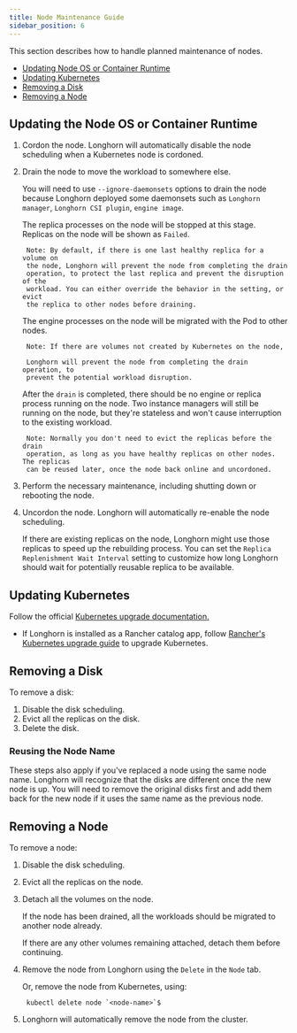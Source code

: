 ```yaml
---
title: Node Maintenance Guide
sidebar_position: 6
---
```


This section describes how to handle planned maintenance of nodes.

- [Updating Node OS or Container Runtime](#updating-the-node-os-or-container-runtime)
- [Updating Kubernetes](#updating-kubernetes)
- [Removing a Disk](#removing-a-disk)
- [Removing a Node](#removing-a-node)

## Updating the Node OS or Container Runtime

1. Cordon the node. Longhorn will automatically disable the node scheduling when a Kubernetes node is cordoned.

1. Drain the node to move the workload to somewhere else.

    You will need to use `--ignore-daemonsets` options to drain the node because Longhorn deployed some daemonsets such as `Longhorn manager`, `Longhorn CSI plugin`, `engine image`.

    The replica processes on the node will be stopped at this stage. Replicas on
    the node will be shown as `Failed`.

        Note: By default, if there is one last healthy replica for a volume on
        the node, Longhorn will prevent the node from completing the drain
        operation, to protect the last replica and prevent the disruption of the
        workload. You can either override the behavior in the setting, or evict
        the replica to other nodes before draining.

    The engine processes on the node will be migrated with the Pod to other nodes.

        Note: If there are volumes not created by Kubernetes on the node,

        Longhorn will prevent the node from completing the drain operation, to
        prevent the potential workload disruption.

    After the `drain` is completed, there should be no engine or replica process running on the node. Two instance managers will still be running on the node, but they're stateless and won't cause interruption to the existing workload.

        Note: Normally you don't need to evict the replicas before the drain
        operation, as long as you have healthy replicas on other nodes. The replicas
        can be reused later, once the node back online and uncordoned.

1. Perform the necessary maintenance, including shutting down or rebooting the node.
1. Uncordon the node. Longhorn will automatically re-enable the node scheduling.

    If there are existing replicas on the node, Longhorn might use those
    replicas to speed up the rebuilding process. You can set the `Replica
    Replenishment Wait Interval` setting to customize how long Longhorn should
    wait for potentially reusable replica to be available.

## Updating Kubernetes

Follow the official [Kubernetes upgrade documentation.](https://kubernetes.io/docs/tasks/administer-cluster/kubeadm/kubeadm-upgrade/)

* If Longhorn is installed as a Rancher catalog app, follow [Rancher's Kubernetes upgrade guide](https://rancher.com/docs/rancher/v2.x/en/cluster-admin/upgrading-kubernetes#upgrading-the-kubernetes-version) to upgrade Kubernetes.

## Removing a Disk
To remove a disk:
1. Disable the disk scheduling.
1. Evict all the replicas on the disk.
1. Delete the disk.

### Reusing the Node Name

These steps also apply if you've replaced a node using the same node name. Longhorn will recognize that the disks are different once the new node is up. You will need to remove the original disks first and add them back for the new node if it uses the same name as the previous node.

## Removing a Node
To remove a node:
1. Disable the disk scheduling.
1. Evict all the replicas on the node.
1. Detach all the volumes on the node.

    If the node has been drained, all the workloads should be migrated to another node already.

    If there are any other volumes remaining attached, detach them before continuing.

1. Remove the node from Longhorn using the `Delete` in the `Node` tab.

    Or, remove the node from Kubernetes, using:

        kubectl delete node `<node-name>`$

1. Longhorn will automatically remove the node from the cluster.
